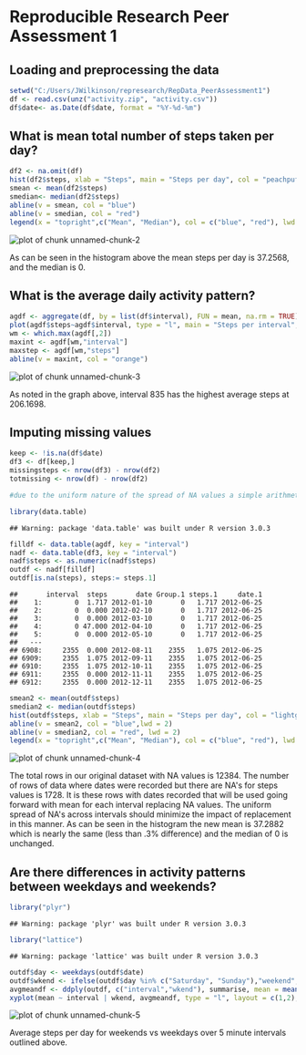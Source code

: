# Reproducible Research Peer Assessment 1

## Loading and preprocessing the data


```r
setwd("C:/Users/JWilkinson/represearch/RepData_PeerAssessment1")
df <- read.csv(unz("activity.zip", "activity.csv"))
df$date<- as.Date(df$date, format = "%Y-%d-%m")
```

## What is mean total number of steps taken per day?


```r
df2 <- na.omit(df)
hist(df2$steps, xlab = "Steps", main = "Steps per day", col = "peachpuff")
smean <- mean(df2$steps)
smedian<- median(df2$steps)
abline(v = smean, col = "blue")
abline(v = smedian, col = "red")
legend(x = "topright",c("Mean", "Median"), col = c("blue", "red"), lwd = c(1,1))
```

![plot of chunk unnamed-chunk-2](figure/unnamed-chunk-2.png) 


As can be seen in the histogram above the mean steps per day is 37.2568, and the median is 0.

## What is the average daily activity pattern?


```r
agdf <- aggregate(df, by = list(df$interval), FUN = mean, na.rm = TRUE)
plot(agdf$steps~agdf$interval, type = "l", main = "Steps per interval", xlab = "Interval", ylab = "Steps")
wm <- which.max(agdf[,2])
maxint <- agdf[wm,"interval"]
maxstep <- agdf[wm,"steps"]
abline(v = maxint, col = "orange")
```

![plot of chunk unnamed-chunk-3](figure/unnamed-chunk-3.png) 



As noted in the graph above, interval 835 has the highest average steps at 206.1698.

## Imputing missing values


```r
keep <- !is.na(df$date)
df3 <- df[keep,]
missingsteps <- nrow(df3) - nrow(df2)
totmissing <- nrow(df) - nrow(df2)

#due to the uniform nature of the spread of NA values a simple arithmetic mean by interval for NAs replacement was used.

library(data.table)
```

```
## Warning: package 'data.table' was built under R version 3.0.3
```

```r
filldf <- data.table(agdf, key = "interval")
nadf <- data.table(df3, key = "interval")
nadf$steps <- as.numeric(nadf$steps)
outdf <- nadf[filldf]
outdf[is.na(steps), steps:= steps.1]
```

```
##       interval  steps       date Group.1 steps.1     date.1
##    1:        0  1.717 2012-01-10       0   1.717 2012-06-25
##    2:        0  0.000 2012-02-10       0   1.717 2012-06-25
##    3:        0  0.000 2012-03-10       0   1.717 2012-06-25
##    4:        0 47.000 2012-04-10       0   1.717 2012-06-25
##    5:        0  0.000 2012-05-10       0   1.717 2012-06-25
##   ---                                                      
## 6908:     2355  0.000 2012-08-11    2355   1.075 2012-06-25
## 6909:     2355  1.075 2012-09-11    2355   1.075 2012-06-25
## 6910:     2355  1.075 2012-10-11    2355   1.075 2012-06-25
## 6911:     2355  0.000 2012-11-11    2355   1.075 2012-06-25
## 6912:     2355  0.000 2012-12-11    2355   1.075 2012-06-25
```

```r
smean2 <- mean(outdf$steps)
smedian2 <- median(outdf$steps)
hist(outdf$steps, xlab = "Steps", main = "Steps per day", col = "lightgreen")
abline(v = smean2, col = "blue",lwd = 2)
abline(v = smedian2, col = "red", lwd = 2)
legend(x = "topright",c("Mean", "Median"), col = c("blue", "red"), lwd = c(2,2))
```

![plot of chunk unnamed-chunk-4](figure/unnamed-chunk-4.png) 



The total rows in our original dataset with NA values is 12384.  The number of rows of data where dates were recorded but there are NA's for steps values is 1728.  It is these rows with dates recorded that will be used going forward with mean for each interval replacing NA values.  The uniform spread of NA's across intervals should minimize the impact of replacement in this manner.  As can be seen in the histogram the new mean is 37.2882 which is nearly the same (less than .3% difference) and the median of 0 is unchanged.


## Are there differences in activity patterns between weekdays and weekends?



```r
library("plyr")
```

```
## Warning: package 'plyr' was built under R version 3.0.3
```

```r
library("lattice")
```

```
## Warning: package 'lattice' was built under R version 3.0.3
```

```r
outdf$day <- weekdays(outdf$date)
outdf$wkend <- ifelse(outdf$day %in% c("Saturday", "Sunday"),"weekend", "weekday")
avgmeandf <- ddply(outdf, c("interval","wkend"), summarise, mean = mean(steps))
xyplot(mean ~ interval | wkend, avgmeandf, type = "l", layout = c(1,2), ylab = "Average Steps", xlab = "Interval")
```

![plot of chunk unnamed-chunk-5](figure/unnamed-chunk-5.png) 

Average steps per day for weekends vs weekdays over 5 minute intervals outlined above.
